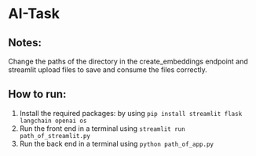 # AI-Task

## Notes:
Change the paths of the directory in the create_embeddings endpoint and streamlit upload files to save and consume the files correctly.

## How to run:
1. Install the required packages: by using `pip install streamlit flask langchain openai os`
2. Run the front end in a terminal using `streamlit run path_of_streamlit.py`
3. Run the back end in a terminal using `python path_of_app.py`

